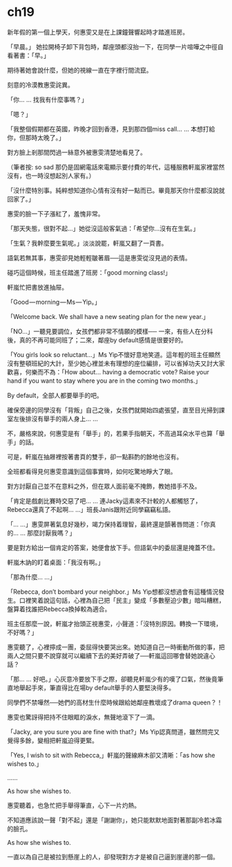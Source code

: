 # ch19

新年假的第一個上學天，何惠雯又是在上課鐘聲響起時才踏進班房。

「早晨。」 她拉開椅子卸下背包時，鄰座頭都沒抬一下，在同學一片喧嘩之中徑自看著書：「早。」

期待著她會說什麼，但她的視線一直在字裡行間流竄。

刻意的冷漠教惠雯詫異。

「你… … 找我有什麼事嗎？」

「嗯？」

「我整個假期都在英國，昨晚才回到香港，見到那四個miss call… … 本想打給你，但那時太晚了。」

對方臉上剎那間閃過一絲意外被惠雯清楚地看見了。

（筆者按: so sad 那仍是固網電話來電顯示要付費的年代，這種服務軒嵐家裡當然沒有，也一時沒想起別人家有。）

「沒什麼特別事。純粹想知道你心情有沒有好一點而已。畢竟那天你什麼都沒說就回家了。」

惠雯的臉一下子漲紅了，羞愧非常。

「那天失態，很對不起…」她從沒這般客氣過：「希望你…沒有在生氣。」

「生氣？我幹麼要生氣呢。」淡淡說罷，軒嵐又翻了一頁書。

語氣若無其事，惠雯卻見她輕輕皺著眉──這是惠雯從沒見過的表情。

碰巧這個時候，班主任踏進了班房：「good morning class!」

軒嵐忙把書放進抽屉。

「Good — morning — Ms — Yip。」

「Welcome back. We shall have a new seating plan for the new year.」

「NO…」一聽見要調位，女孩們都非常不情願的模樣── 一來，有些人在分科後，真的不再可能同班了；二來，鄰座by default感情是很要好的。

「You girls look so reluctant…」Ms Yip不懷好意地笑道。這年輕的班主任顯然沒有整頓班紀的大計，至少她心裡並未有理想的座位編排，可以省掉功夫又討大家歡喜，何樂而不為：「How about… having a democratic vote? Raise your hand if you want to stay where you are in the coming two months.」

By default，全部人都要舉手的吧。

確保旁邊的同學沒有「背叛」自己之後，女孩們就開始四處張望，直至目光掃到課室左後排沒有舉手的兩人身上… …

不，嚴格來說，何惠雯是有「舉手」的，若果手指朝天，不高過耳朵水平也算「舉手」的話。

可是，軒嵐在抽屜裡按著書頁的雙手，卻一點斟酌的餘地也沒有。

全班都看得見何惠雯意識到這個事實時，如何吃驚地睜大了眼。

對方討厭自己並不在意料之外，但在眾人面前毫不掩飾，教她措手不及。

「肯定是戲劇比賽時交惡了吧… … 連Jacky這素來不計較的人都觸怒了，Rebecca還真了不起啊… …」班長Janis跟附近同學竊竊私語。

「… …」惠雯屏著氣息好幾秒，竭力保持着理智，最終還是顫著唇問道：「你真的… … 那麼討厭我嗎？」

要是對方給出一個肯定的答案，她便會放下手。但語氣中的委屈還是掩蓋不住。

軒嵐木訥的盯着桌面：「我沒有啊。」

「那為什麼… …」

「Rebecca, don’t bombard your neighbor.」Ms Yip想都沒想過會有這種情況發生。口裡笑着說這句話，心裡為自己把「民主」變成「多數壓迫少數」暗叫糟糕，盤算着找誰把Rebecca換掉較為適合。

班主任那麼一說，軒嵐才抬頭正視惠雯，小聲道：「沒特別原因。轉換一下環境，不好嗎？」

惠雯聽了，心裡擰成一團，委屈得快要哭出來。她知道自己一時衝動所做的事，把兩人之間只要不說穿就可以繼續下去的美好弄破了──軒嵐這回哪會替她說違心話？

「那… … 好吧。」心灰意冷要放下手之際，卻聽見軒嵐少有的嘆了口氣，然後竟筆直地舉起手來，筆直得比在場by default舉手的人要堅決得多。

同學們不禁嘩然──她們的高材生什麼時候跟給她鄰座教壞成了drama queen？！

惠雯也驚訝得把持不住眼眶的淚水，無聲地滾下了一滴。

「Jacky, are you sure you are fine with that?」Ms Yip認真問道，雖然問完又覺得多餘，變相把軒嵐迫得更緊。

「Yes, I wish to sit with Rebecca,」軒嵐的聲線麻木卻又清晰：「as how she wishes to.」

……

As how she wishes to.

惠雯聽着，也急忙把手舉得筆直，心下一片灼熱。

不知道應該說一聲「對不起」還是「謝謝你」，她只能默默地面對著那副冷若冰霜的臉孔。

As how she wishes to.

一直以為自己是被拉到懸崖上的人，卻發現對方才是被自己逼到崖邊的那一個。[  
](https://medium.com/%E5%B9%B3%E8%A1%8C%E7%B7%9A-%E9%95%B7%E7%AF%87%E5%B0%8F%E8%AA%AA/%E7%AC%AC%E4%BA%8C%E5%8D%81%E7%AB%A0-8c723ff4696d)

